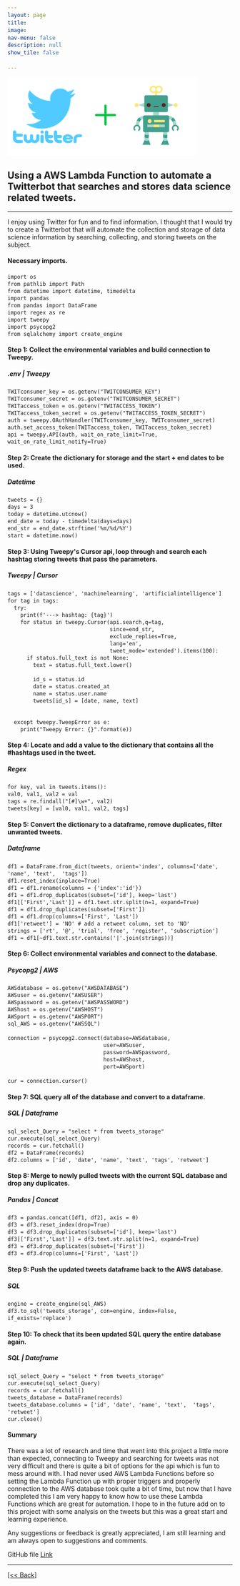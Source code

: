 ```yaml
---
layout: page
title:
image: 
nav-menu: false
description: null
show_tile: false

---
```


![twitter](/assets/images/TwitterBotHeader.png) <br>

## Using a AWS Lambda Function to automate a Twitterbot that searches and stores data science related tweets.

---

I enjoy using Twitter for fun and to find information.  I thought that I would try to create a Twitterbot that will automate the collection and storage of data science information by searching, collecting, and storing tweets on the subject.  

#### Necessary imports.
```
import os
from pathlib import Path
from datetime import datetime, timedelta
import pandas
from pandas import DataFrame 
import regex as re
import tweepy
import psycopg2
from sqlalchemy import create_engine
```

#### Step 1: Collect the environmental variables and build connection to Tweepy.
##### .env | Tweepy 
```
TWITconsumer_key = os.getenv("TWITCONSUMER_KEY")
TWITconsumer_secret = os.getenv("TWITCONSUMER_SECRET")
TWITaccess_token = os.getenv("TWITACCESS_TOKEN")
TWITaccess_token_secret = os.getenv("TWITACCESS_TOKEN_SECRET")
auth = tweepy.OAuthHandler(TWITconsumer_key, TWITconsumer_secret)
auth.set_access_token(TWITaccess_token, TWITaccess_token_secret)
api = tweepy.API(auth, wait_on_rate_limit=True, wait_on_rate_limit_notify=True)
```

#### Step 2: Create the dictionary for storage and the start + end dates to be used.
##### Datetime
```
tweets = {}
days = 3
today = datetime.utcnow()
end_date = today - timedelta(days=days)
end_str = end_date.strftime('%m/%d/%Y')
start = datetime.now()
```

#### Step 3: Using Tweepy's Cursor api, loop through and search each hashtag storing tweets that pass the parameters.
##### Tweepy | Cursor
```
tags = ['datascience', 'machinelearning', 'artificialintelligence']
for tag in tags:
  try:
    print(f'---> hashtag: {tag}')
    for status in tweepy.Cursor(api.search,q=tag,
                                since=end_str,   
                                exclude_replies=True,    
                                lang='en', 
                                tweet_mode='extended').items(100):
      if status.full_text is not None:
        text = status.full_text.lower()

        id_s = status.id
        date = status.created_at 
        name = status.user.name 
        tweets[id_s] = [date, name, text]


  except tweepy.TweepError as e: 
    print("Tweepy Error: {}".format(e))
```
#### Step 4: Locate and add a value to the dictionary that contains all the #hashtags used in the tweet.
##### Regex
```
for key, val in tweets.items():
val0, val1, val2 = val
tags = re.findall("[#]\w+", val2)
tweets[key] = [val0, val1, val2, tags]
```

#### Step 5: Convert the dictionary to a dataframe, remove duplicates, filter unwanted tweets.
##### Dataframe
```
df1 = DataFrame.from_dict(tweets, orient='index', columns=['date', 'name', 'text',  'tags'])
df1.reset_index(inplace=True)
df1 = df1.rename(columns = {'index':'id'})
df1 = df1.drop_duplicates(subset=['id'], keep='last')
df1[['First','Last']] = df1.text.str.split(n=1, expand=True)
df1 = df1.drop_duplicates(subset=['First'])
df1 = df1.drop(columns=['First', 'Last'])
df1['retweet'] = 'NO' # add a retweet column, set to 'NO'
strings = ['rt', '@', 'trial', 'free', 'register', 'subscription'] 
df1 = df1[~df1.text.str.contains('|'.join(strings))]
```

#### Step 6: Collect environmental variables and connect to the database.
##### Psycopg2 | AWS 
```
AWSdatabase = os.getenv("AWSDATABASE")
AWSuser = os.getenv("AWSUSER")
AWSpassword = os.getenv("AWSPASSWORD")
AWShost = os.getenv("AWSHOST")
AWSport = os.getenv("AWSPORT")
sql_AWS = os.getenv("AWSSQL")

connection = psycopg2.connect(database=AWSdatabase,
                              user=AWSuser,
                              password=AWSpassword,
                              host=AWShost,
                              port=AWSport)

cur = connection.cursor()
```

#### Step 7: SQL query all of the database and convert to a dataframe.
##### SQL | Dataframe 
```
sql_select_Query = "select * from tweets_storage"
cur.execute(sql_select_Query)
records = cur.fetchall()
df2 = DataFrame(records)
df2.columns = ['id', 'date', 'name', 'text', 'tags', 'retweet']
```

#### Step 8: Merge to newly pulled tweets with the current SQL database and drop any duplicates.
##### Pandas | Concat
```
df3 = pandas.concat([df1, df2], axis = 0)
df3 = df3.reset_index(drop=True)
df3 = df3.drop_duplicates(subset=['id'], keep='last')
df3[['First','Last']] = df3.text.str.split(n=1, expand=True)
df3 = df3.drop_duplicates(subset=['First'])
df3 = df3.drop(columns=['First', 'Last'])
```

#### Step 9: Push the updated tweets dataframe back to the AWS database.
##### SQL 
```
engine = create_engine(sql_AWS)
df3.to_sql('tweets_storage', con=engine, index=False, if_exists='replace')
```

#### Step 10: To check that its been updated SQL query the entire database again.
##### SQL | Dataframe
```
sql_select_Query = "select * from tweets_storage"
cur.execute(sql_select_Query)
records = cur.fetchall()
tweets_database = DataFrame(records) 
tweets_database.columns = ['id', 'date', 'name', 'text',  'tags', 'retweet']
cur.close()
```

#### Summary
There was a lot of research and time that went into this project a little more than expected, connecting to Tweepy and searching for tweets was not very difficult and there is quite a bit of options for the api which is fun to mess around with.  I had never used AWS Lambda Functions before so setting the Lambda Function up with proper triggers and properly connection to the AWS database took quite a bit of time, but now that I have completed this I am very happy to know how to use these Lambda Functions which are great for automation.   I hope to in the future add on to this project with some analysis on the tweets but this was a great start and learning experience.

Any suggestions or feedback is greatly appreciated, I am still learning and am always open to suggestions and comments.

GitHub file
[Link]({{'https://github.com/CVanchieri/DSPortfolio/blob/master/posts/TwitterBotAWSLambdaFunctionPost/lambda_function.py'}})






---
[[<< Back]](https://cvanchieri.github.io/DSPortfolio/TileA_MachineLearning.html)
